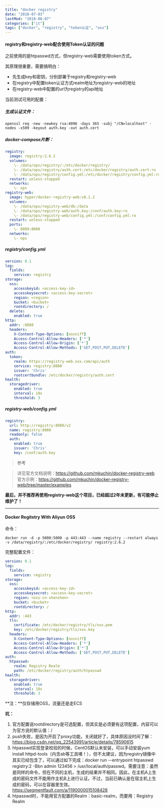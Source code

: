 ```yaml
---
title: "docker registry"
date: "2018-07-03"
lastMod: "2018-08-07"
categories: ["it"]
tags: ["docker", "registry", "token认证", "oss"]
---
```


#### registry和registry-web配合使用Token认证的问题

之前使用的是htpasswd方式，但registry-web需要使用token方式。

其原理很重要，需要搞明白：

* 先生成key和密钥，分别部署于registry和registry-web
* 在registry中配置token认证方式realm地址为registry-web的地址
* 在registry-web中配置的url为registry的api地址


当前测试可用的配置：

##### 生成认证文件：

```shell
openssl req -new -newkey rsa:4096 -days 365 -subj "/CN=localhost" -nodes -x509 -keyout auth.key -out auth.cert
```

##### docker-compose片断：

```yaml
registry:
  image: registry:2.6.2
  volumes:
    \- /data/ops/registry/:/etc/docker/registry/
    \- /data/ops/registry/auth.cert:/etc/docker/registry/auth.cert:ro
    \- /data/ops/registry/config.yml:/etc/docker/registry/config.yml:ro
  restart: unless-stopped
  networks:
    \- ops
registry-web:
  image: hyper/docker-registry-web:v0.1.2
  volumes:
    \- /data/ops/registry-web/db:/data
    \- /data/ops/registry-web/auth.key:/conf/auth.key:ro
    \- /data/ops/registry-web/config.yml:/conf/config.yml:ro
  restart: unless-stopped
  ports:
    \- 8089:8080
  networks:
    \- ops
```

##### registry/config.yml

```yaml
version: 0.1
log:
  fields:
    service: registry
storage:
  oss:
    accesskeyid: <access-key-id>
    accesskeysecret: <access-key-secret>
    region: <region>
    bucket: <bucket>
    rootdirectory: /
  delete:
    enabled: true
http:
  addr: :8080
  headers:
    X-Content-Type-Options: [nosniff]
    Access-Control-Allow-Headers: ['*']
    Access-Control-Allow-Origin: ['*']
    Access-Control-Allow-Methods: ['GET,POST,PUT,DELETE']
auth:
  token:
    realm: https://registry-web.xxx.com/api/auth
    service: registry:8080
    issuer: 'Chris'
    rootcertbundle: /etc/docker/registry/auth.cert
health:
  storagedriver:
    enabled: true
    interval: 10s
    threshold: 3
```

##### registry-web/config.yml

```yaml
registry:
  url: http://registry:8080/v2
  name: registry:8080
  readonly: false
  auth:
    enabled: true
    issuer: 'Chris'
    key: /conf/auth.key
```

> 参考

> 详见官方文档说明：<https://github.com/mkuchin/docker-registry-web>
> 官方示例：<https://github.com/mkuchin/docker-registry-web/tree/master/examples>

**最后，并不推荐再使用registry-web这个项目，已经超过2年未更新，有可能停止维护了！**

---

#### Docker Regitstry With Aliyun OSS

命令：

```shell
docker run -d -p 5000:5000 -p 443:443 --name registry --restart always -v /data/registry/:/etc/docker/registry/ registry:2.6.2
```

完整配置文件：

```yaml
version: 0.1
log:
  fields:
    service: registry
storage:
  oss:
    accesskeyid: <access-key-id>
    accesskeysecret: <access-key-secret>
    region: <oss-cn-shenzhen>
    bucket: <bucket>
    rootdirectory: /
http:
  addr: :443
  tls:
    certificate: /etc/docker/registry/tls/xxx.pem
    key: /etc/docker/registry/tls/xxx.key
  headers:
    X-Content-Type-Options: [nosniff]
    Access-Control-Allow-Headers: ['*']
    Access-Control-Allow-Origin: ['*']
    Access-Control-Allow-Methods: ['GET,POST,PUT,DELETE']
auth:
  htpasswd:
    realm: Registry Realm
    path: /etc/docker/registry/auth/htpasswd
health:
  storagedriver:
    enabled: true
    interval: 10s
    threshold: 3
```

**注：**仅存储用OSS，流量还是走ECS

**坑：**

1. 官方配置说rootdirectory是可选配置，但其实是必须要有这项配置，内容可以为官方说的默认值：/
2. push失败，是因为开启了proxy功能，关闭就好了，具体原因没时间了解：<https://blog.csdn.net/qq_22543991/article/details/78590615>
3. htpasswd实现登录校验的时候，CentOS默认未安装，可以手动安装yum install httpd-tools（内含ab等工具噢！），但不太建议，因为registry镜像中其实已经包含了，可以通过如下完成：docker run --entrypoint htpasswd registry:2 -Bbn admin 123456 > /usr/local/auth/passwd。需要注意：虽然是同样的命令，但在不同的主机，生成的结果并不相同。因此，在主机A上生成的密码文件不能用作主机B上进行认证。不过，当前已确认是在宿主机上生成的密码，可以在容器里生效。<https://segmentfault.com/a/1190000015108428>
4. htpasswd时，不能用官方配置的Realm：basic-realm，而要用：Registry Realm